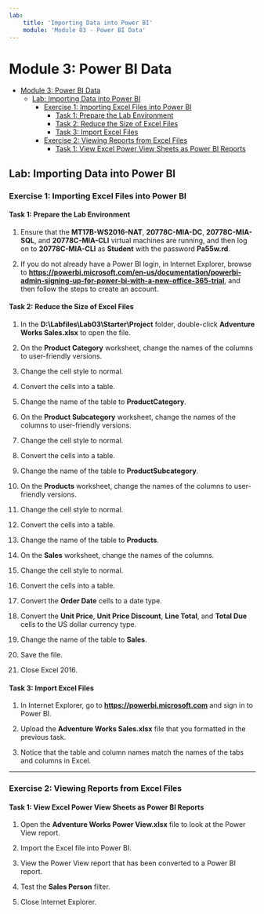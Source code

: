 ```yaml
---
lab:
    title: 'Importing Data into Power BI'
    module: 'Module 03 - Power BI Data'
---
```

# Module 3: Power BI Data

- [Module 3: Power BI Data](#module-3-power-bi-data)
  - [Lab: Importing Data into Power BI](#lab-importing-data-into-power-bi)
    - [Exercise 1: Importing Excel Files into Power BI](#exercise-1-importing-excel-files-into-power-bi)
      - [Task 1: Prepare the Lab Environment](#task-1-prepare-the-lab-environment)
      - [Task 2: Reduce the Size of Excel Files](#task-2-reduce-the-size-of-excel-files)
      - [Task 3: Import Excel Files](#task-3-import-excel-files)
    - [Exercise 2: Viewing Reports from Excel Files](#exercise-2-viewing-reports-from-excel-files)
      - [Task 1: View Excel Power View Sheets as Power BI Reports](#task-1-view-excel-power-view-sheets-as-power-bi-reports)


## Lab: Importing Data into Power BI

### Exercise 1: Importing Excel Files into Power BI

#### Task 1: Prepare the Lab Environment

1. Ensure that the **MT17B-WS2016-NAT**, **20778C-MIA-DC**, **20778C-MIA-SQL**, and **20778C-MIA-CLI** virtual machines are running, and then log on to **20778C-MIA-CLI** as **Student** with the password **Pa55w.rd**.

2. If you do not already have a Power BI login, in Internet Explorer, browse to **https://powerbi.microsoft.com/en-us/documentation/powerbi-admin-signing-up-for-power-bi-with-a-new-office-365-trial**, and then follow the steps to create an account.

#### Task 2: Reduce the Size of Excel Files

1. In the **D:\\Labfiles\\Lab03\\Starter\\Project** folder, double-click **Adventure Works Sales.xlsx** to open the file.

2. On the **Product Category** worksheet, change the names of the columns to user-friendly versions.

3. Change the cell style to normal.

4. Convert the cells into a table.

5. Change the name of the table to **ProductCategory**.

6. On the **Product Subcategory** worksheet, change the names of the columns to user-friendly versions.

7. Change the cell style to normal.

8. Convert the cells into a table.

9. Change the name of the table to **ProductSubcategory**.

10. On the **Products** worksheet, change the names of the columns to user-friendly versions.

11. Change the cell style to normal.

12. Convert the cells into a table.

13. Change the name of the table to **Products**.

14. On the **Sales** worksheet, change the names of the columns.

15. Change the cell style to normal.

16. Convert the cells into a table.

17. Convert the **Order Date** cells to a date type.

18. Convert the **Unit Price**, **Unit Price Discount**, **Line Total**, and **Total Due** cells to the US dollar currency type.

19. Change the name of the table to **Sales**.

20. Save the file.

21. Close Excel 2016.

#### Task 3: Import Excel Files

1. In Internet Explorer, go to **https://powerbi.microsoft.com** and sign in to Power BI.

2. Upload the **Adventure Works Sales.xlsx** file that you formatted in the previous task.

3. Notice that the table and column names match the names of the tabs and columns in Excel.

---

### Exercise 2: Viewing Reports from Excel Files

#### Task 1: View Excel Power View Sheets as Power BI Reports

1. Open the **Adventure Works Power View.xlsx** file to look at the Power View report.

2. Import the Excel file into Power BI.

3. View the Power View report that has been converted to a Power BI report.

4. Test the **Sales Person** filter.

5. Close Internet Explorer.
